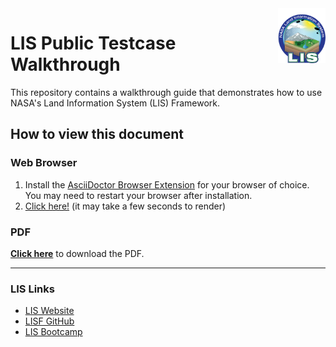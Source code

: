 <img src='https://github.com/bmcandr/lis-bootcamp/blob/master/docs/images/LIS_logo-FINAL.png' width='15%' align='right'>

# LIS Public Testcase Walkthrough

This repository contains a walkthrough guide that demonstrates how to use NASA's Land Information System (LIS) Framework.

## How to view this document

### Web Browser

1. Install the [AsciiDoctor Browser Extension](https://github.com/asciidoctor/asciidoctor-browser-extension#asciidoctor-browser-extension) for your browser of choice. You may need to restart your browser after installation.
2. [Click here!](https://raw.githubusercontent.com/bmcandr/lis-public-tc-walkthrough/master/guide/index.adoc) (it may take a few seconds to render) 

### PDF

**[Click here](https://github.com/bmcandr/lis-public-tc-walkthrough/raw/master/LIS_Public_Testcase_Walkthrough.pdf)** to download the PDF.

-----
### LIS Links

* [LIS Website](https://lis.gsfc.nasa.gov/)
* [LISF GitHub](https://github.com/nasa-lis/lisf)
* [LIS Bootcamp](https://bmcandr.github.io/lis-bootcamp)
